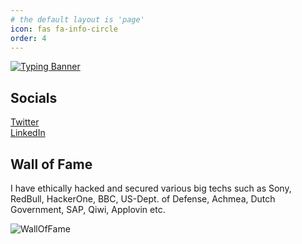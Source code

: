 ```yaml
---
# the default layout is 'page'
icon: fas fa-info-circle
order: 4
---
```


[![Typing Banner](https://readme-typing-svg.herokuapp.com?font=Fira+Code&size=70&duration=1500&pause=600&center=true&vCenter=true&multiline=true&width=1920&height=384&lines=Hi+👋!;I+am+Rohit%2Ca.k.a+@hackinsec;BugBounty+Hunter+%7C+HackerOne+Ambassador&repeat=false)](https://twitter.com/marcos_iaf)


<!-- I am Rohit, an Ethical Hacker , Bug Bounty Hunter and a Flet/Flutter developer.  -->

## Socials
<i class="fa-brands fa-twitter"></i>        <a href="https://twitter.com/hackinsec">Twitter</a><br>
<i class="fa-brands fa-linkedin"></i>                 <a href="https://linkedin.com/in/rohity264">LinkedIn</a><br>

## Wall of Fame
I have ethically hacked and secured various big techs such as Sony, RedBull, HackerOne, BBC, US-Dept. of Defense, Achmea, Dutch Government, SAP, Qiwi, Applovin etc.

![WallOfFame](https://i.postimg.cc/8P4FnBnZ/walloffame-WM.jpg)



